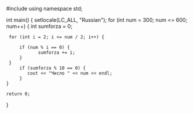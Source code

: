 #include <iostream>
using namespace std;

int main() {
    setlocale(LC_ALL, "Russian");
    for (int num = 300; num <= 600; num++) {
        int sumforza = 0;

     for (int i = 2; i <= num / 2; i++) {
       
         if (num % i == 0) {
                sumforza += i;
         }
     }
         if (sumforza % 10 == 0) {
            cout << "Число " << num << endl;
         }
    }

    return 0;
}
